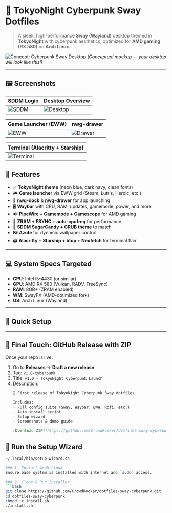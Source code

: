 

# 🌆 TokyoNight Cyberpunk Sway Dotfiles

> A sleek, high-performance **Sway (Wayland)** desktop themed in **TokyoNight** with cyberpunk aesthetics, optimized for **AMD gaming (RX 580)** on **Arch Linux**.

![Concept: Cyberpunk Sway Desktop](https://i.imgur.com/V0ZJQ2l.png)
*(Conceptual mockup — your desktop will look like this!)*

---

## 🖼️ Screenshots

| SDDM Login | Desktop Overview |
|-----------|------------------|
| ![SDDM](screenshots/sddm.jpg) | ![Desktop](screenshots/desktop.jpg) |

| Game Launcher (EWW) | nwg-drawer |
|---------------------|----------|
| ![EWW](screenshots/eww-launcher.jpg) | ![Drawer](screenshots/drawer.jpg) |

| Terminal (Alacritty + Starship) |
|---------------------------------|
| ![Terminal](screenshots/terminal.jpg) |

## 🎯 Features

- ✅ **TokyoNight theme** (neon blue, dark navy, clean fonts)
- 🎮 **Game launcher** via EWW grid (Steam, Lutris, Heroic, etc.)
- 🧱 **nwg-dock** & **nwg-drawer** for app launching
- 🖥️ **Waybar** with CPU, RAM, updates, gamemode, power, and more
- 🔊 **PipeWire + Gamemode + Gamescope** for AMD gaming
- 💾 **ZRAM + FSYNC + auto-cpufreq** for performance
- 🎨 **SDDM SugarCandy + GRUB theme** to match
- 🖼️ **Azote** for dynamic wallpaper control
- 🖨️ **Alacritty + Starship + btop + Neofetch** for terminal flair

---

## 💻 System Specs Targeted

- **CPU**: Intel i5-4430 (or similar)
- **GPU**: AMD RX 580 (Vulkan, RADV, FreeSync)
- **RAM**: 8GB+ (ZRAM enabled)
- **WM**: SwayFX (AMD-optimized fork)
- **OS**: Arch Linux (Wayland)

---

## 🚀 Quick Setup

---

## 🚀 Final Touch: GitHub Release with ZIP

Once your repo is live:

1. Go to **Releases** → **Draft a new release**
2. Tag: `v1.0-cyberpunk`
3. Title: `v1.0 - TokyoNight Cyberpunk Launch`
4. Description:
   ```markdown
   🌆 First release of TokyoNight Cyberpunk Sway dotfiles.

   Includes:
   - Full config suite (Sway, Waybar, EWW, Rofi, etc.)
   - Auto-install script
   - Setup wizard
   - Screenshots & demo guide

   [Download ZIP](https://github.com/CrowdRocker/dotfiles-sway-cyberpunk/archive/refs/tags/v1.0-cyberpunk.zip)

## 🧩 Run the Setup Wizard

```bash
~/.local/bin/setup-wizard.sh

### 1. Install Arch Linux
Ensure base system is installed with internet and `sudo` access.

### 2. Clone & Run Installer
```bash
git clone https://github.com/CrowdRocker/dotfiles-sway-cyberpunk.git
cd dotfiles-sway-cyberpunk
chmod +x install.sh
./install.sh
